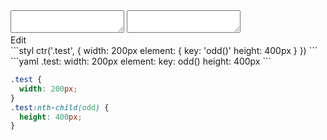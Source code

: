 <div data-size="170" class="code-cont" data-example="odd">
    <div class="code">
        <div class="code-wrap">
            <textarea id="stylus"></textarea>
            <textarea id="css"></textarea>
            <div class="edit-code">
                <span>Edit</span>
            </div>
        </div>
    </div>
</div>


<div data-size="170" data-examples="stylus"></div>
```styl
ctr('.test', {
  width: 200px
  element: {
    key: 'odd()'
    height: 400px
  }
})
```

<div data-size="170" data-examples="yaml"></div>
```yaml
.test:
  width: 200px
  element:
    key: odd()
    height: 400px
```

```css
.test {
  width: 200px;
}
.test:nth-child(odd) {
  height: 400px;
}
```
<div class="cf"></div>
